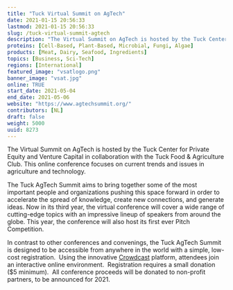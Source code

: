 ```yaml
---
title: "Tuck Virtual Summit on AgTech"
date: 2021-01-15 20:56:33
lastmod: 2021-01-15 20:56:33
slug: /tuck-virtual-summit-agtech
description: "The Virtual Summit on AgTech is hosted by the Tuck Center for Private Equity and Venture Capital in collaboration with the Tuck Food & Agriculture Club. This online conference focuses on current trends and issues in agriculture and technology."
proteins: [Cell-Based, Plant-Based, Microbial, Fungi, Algae]
products: [Meat, Dairy, Seafood, Ingredients]
topics: [Business, Sci-Tech]
regions: [International]
featured_image: "vsatlogo.png"
banner_image: "vsat.jpg"
online: TRUE
start_date: 2021-05-04
end_date: 2021-05-06
website: "https://www.agtechsummit.org/"
contributors: [NL]
draft: false
weight: 5000
uuid: 8273
---
```

<p>The Virtual Summit on AgTech is hosted by the Tuck Center for Private Equity and Venture Capital in collaboration with the Tuck Food & Agriculture Club. This online conference focuses on current trends and issues in agriculture and technology.</p>
<p>The Tuck AgTech Summit aims to bring together some of the most important people and organizations pushing this space forward in order to accelerate the spread of knowledge, create new connections, and generate ideas. Now in its third year, the virtual conference will cover a wide range of cutting-edge topics with an impressive lineup of speakers from around the globe. This year, the conference will also host its first ever Pitch Competition.</p>
<p>In contrast to other conferences and convenings, the Tuck AgTech Summit is designed to be accessible from anywhere in the world with a simple, low-cost registration.  Using the innovative <a href="https://www.crowdcast.io/">Crowdcast</a> platform, attendees join an interactive online environment.  Registration requires a small donation ($5 minimum).  All conference proceeds will be donated to non-profit partners, to be announced for 2021.</p>
